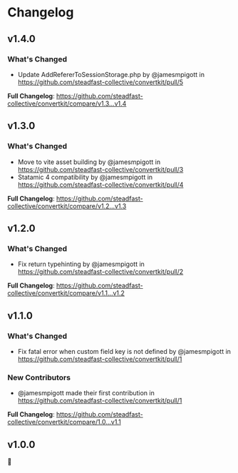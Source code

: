 # Changelog

## v1.4.0

### What's Changed
* Update AddRefererToSessionStorage.php by @jamesmpigott in https://github.com/steadfast-collective/convertkit/pull/5

**Full Changelog**: https://github.com/steadfast-collective/convertkit/compare/v1.3...v1.4

## v1.3.0

### What's Changed
* Move to vite asset building by @jamesmpigott in https://github.com/steadfast-collective/convertkit/pull/3
* Statamic 4 compatibility by @jamesmpigott in https://github.com/steadfast-collective/convertkit/pull/4

**Full Changelog**: https://github.com/steadfast-collective/convertkit/compare/v1.2...v1.3

## v1.2.0

### What's Changed
* Fix return typehinting by @jamesmpigott in https://github.com/steadfast-collective/convertkit/pull/2

**Full Changelog**: https://github.com/steadfast-collective/convertkit/compare/v1.1...v1.2

## v1.1.0

### What's Changed
* Fix fatal error when custom field key is not defined by @jamesmpigott in https://github.com/steadfast-collective/convertkit/pull/1

### New Contributors
* @jamesmpigott made their first contribution in https://github.com/steadfast-collective/convertkit/pull/1

**Full Changelog**: https://github.com/steadfast-collective/convertkit/compare/1.0...v1.1

## v1.0.0

🚀
